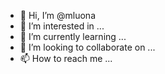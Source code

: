 - 👋 Hi, I’m @mluona
- 👀 I’m interested in ...
- 🌱 I’m currently learning ...
- 💞️ I’m looking to collaborate on ...
- 📫 How to reach me ...

<!---
mluona/mluona is a ✨ special ✨ repository because its `README.md` (this file) appears on your GitHub profile.
You can click the Preview link to take a look at your changes.
--->
